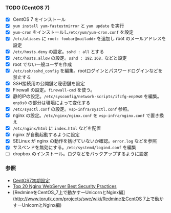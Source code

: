 
### TODO (CentOS 7)

- [x] CentOS 7 をインストール
- [x] `yum install yum-fastestmirror` と `yum update` を実行
- [x] `yum-cron` をインストールし`/etc/yum/yum-cron.conf` を設定
- [x] `/etc/aliases` に `root: foobar@mailaddr` を追加し root のメールアドレスを設定
- [x] `/etc/hosts.deny` の設定。`sshd : all` とする
- [x] `/etc/hosts.allow` の設定。`sshd : 192.168.` などと設定
- [x] root でない一般ユーザを作成
- [x] `/etc/ssh/sshd_config` を編集。rootログインとパスワードログインなどを禁止する
- [x] SSH接続用の公開鍵と秘密鍵を設定
- [x] Firewall の設定。`firewall-cmd` を使う。
- [x] 静的IPの設定。`/etc/sysconfig/network-scripts/ifcfg-enp9s0` を編集。`enp9s0` の部分は環境によって変化する
- [x] `/etc/sysctl.conf` の設定。`vsp-infra/sysctl.conf` 参照。
- [x] nginx の設定。`/etc/nginx/nginx.conf` を `vsp-infra/nginx.conf` で置き換え
- [x] `/etc/nginx/html` に `index.html` などを配置
- [x] nginx が自動起動するように設定
- [x] SELinux が nginx の動作を妨げていないか確認。`error.log` などを参照
- [x] サスペンドを無効にする。`/etc/systemd/logind.conf` を編集
- [ ] dropbox のインストール。ログなどをバックアップするように設定

### 参照
- [CentOS7初期設定](http://centossrv.com/centos7-init.shtml)
- [Top 20 Nginx WebServer Best Security Practices](http://www.cyberciti.biz/tips/linux-unix-bsd-nginx-webserver-security.html)
- [RedmineをCentOS_7上で動かすーUnicornとNginx編](http://www.torutk.com/projects/swe/wiki/RedmineをCentOS 7上で動かすーUnicornとNginx編)

